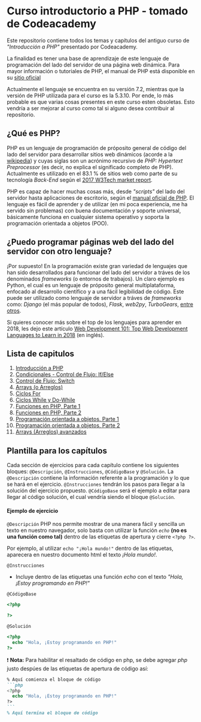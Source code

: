 # Curso introductorio a PHP - tomado de Codeacademy

Este repositorio contiene todos los temas y capítulos del antiguo curso de _"Introducción a PHP"_ presentado por Codeacademy.

La finalidad es tener una base de aprendizaje de este lenguaje de programación del lado del servidor de una página web dinámica. Para mayor información o tutoriales de PHP, el manual de PHP está disponible en su [sitio oficial](http://php.net/manual/es/)

Actualmente el lenguaje se encuentra en su versión 7.2, mientras que la versión de PHP utilizada para el curso es la 5.3.10. Por ende, lo más probable es que varias cosas presentes en este curso esten obsoletas. Esto vendría a ser mejorar al curso como tal si alguno desea contribuir al repositorio.

## ¿Qué es PHP?

PHP es un lenguaje de programación de próposito general de código del lado del servidor para desarrollar sitios web dinámicos (acorde a la [wikipedia](https://es.wikipedia.org/wiki/PHP)) y cuyas siglas son un acrónimo recursivo de _PHP: Hypertext Preprocessor_ (es decir, no explica el significado completo de PHP). Actualmente es utilizado en el 83.1 % de sitios web como parte de su tecnología _Back-End_ según el [ 2017 W3Tech market report](https://w3techs.com/technologies/details/pl-php/all/all).

PHP es capaz de hacer muchas cosas más, desde _"scripts"_ del lado del servidor hasta aplicaciones de escritorio, según el [manual oficial de PHP](http://php.net/manual/es/intro-whatcando.php). El lenguaje es fácil de aprender y de utilizar (en mi poca experiencia, me ha servido sin problemas) con buena documentación y soporte universal, básicamente funciona en cualquier sistema operativo y soporta la programación orientada a objetos (POO).

## ¿Puedo programar páginas web del lado del servidor con otro lenguaje?

¡Por supuesto! En la programación existe gran variedad de lenguajes que han sido desarrollados para funcionar del lado del servidor a tráves de los denominados _frameworks_ (o entornos de trabajos). Un claro ejemplo es Python, el cual es un lenguaje de próposito general multiplataforma, enfocado al desarrollo científico y a una fácil legibilidad de código. Este puede ser utilizado como lenguaje de servidor a tráves de _frameworks_ como: _Django_ (el más popular de todos), _Flask_, _web2py_, _TurboGears_, [entre otros](https://wiki.python.org/moin/WebFrameworks).

Si quieres conocer más sobre el top de los lenguajes para aprender en 2018, les dejo este artículo [Web Development 101: Top Web Development Languages to Learn in 2018](https://www.upwork.com/blog/2017/11/top-web-development-languages-2018/) (en inglés).

## Lista de capitulos
1. [Introducción a PHP](Capitulo1.md)
2. [Condicionales - Control de Flujo: If/Else](Capitulo2.md)
3. [Control de Flujo: Switch](Capitulo3.md)
4. [Arrays (o Arreglos)](Capitulo4.md)
5. [Ciclos For](Capitulo5.md)
6. [Ciclos While y Do-While](Capitulo6.md)
7. [Funciones en PHP, Parte 1](Capitulo7.md)
8. [Funciones en PHP, Parte 2](Capitulo8.md)
9. [Programación orientada a objetos, Parte 1](Capitulo9.md)
10. [Programación orientada a objetos, Parte 2](Capitulo10.md)
11. [Arrays (Arreglos) avanzados](Capitulo11.md)


## Plantilla para los capítulos

Cada sección de ejercicios para cada capítulo contiene los siguientes bloques: `@Descripción`, `@Instrucciones`, `@CódigoBase` y `@Solución`. La `@Descripción` contiene la información referente a la programación y lo que se hará en el ejercicio. `@Instrucciones` tendrán los pasos para llegar a la solución del ejercicio propuesto. `@CódigoBase` será el ejemplo a editar para llegar al código solución, el cual vendría siendo el bloque `@Solución`.

#### Ejemplo de ejercicio

`@Descripción`
PHP nos permite mostrar de una manera fácil y sencilla un texto en nuestro navegador, solo basta con utilizar la función _`echo`_ **(no es una función como tal)** dentro de las etiquetas de apertura y cierre `<?php ?>`.

Por ejemplo, al utilizar `echo "¡Hola mundo!"` dentro de las etiquetas, aparecera en nuestro documento html el texto _¡Hola mundo!_.

`@Instrucciones`
- Incluye dentro de las etiquetas una función _echo_ con el texto _"Hola, ¡Estoy programando en PHP!"_

`@CódigoBase`
```php
<?php

?>
```

`@Solución`
```php
<?php
  echo "Hola, ¡Estoy programando en PHP!"
?>
```

:heavy_exclamation_mark: **Nota:** Para habilitar el resaltado de código en php, se debe agregar _php_ justo despúes de las etiquetas de apertura de código así:

````md
% Aquí comienza el bloque de código
```php
<?php
  echo "Hola, ¡Estoy programando en PHP!"
?>
```
% Aquí termina el bloque de código
````
